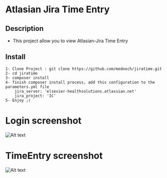 Atlasian Jira Time Entry
========

Description
---

* This project allow you to view Atlasian-Jira Time Entry

Install
---
    1- Clone Project : git clone https://github.com/medooch/jiratime.git
    2- cd jiratime
    3- composer install
    4- finish composer install process, add this configuration to the parameters.yml file
        jira_server: 'elsevier-healthsolutions.atlassian.net'
        jira_project: 'IC'
    5- Enjoy ;)
    

# Login screenshot
![Alt text](https://github.com/medooch/jiratime/tree/master/web/images/login.png?raw=true "Login screen")


# TimeEntry screenshot
![Alt text](https://github.com/medooch/jiratime/tree/master/web/images/time.png?raw=true "Login screen")

